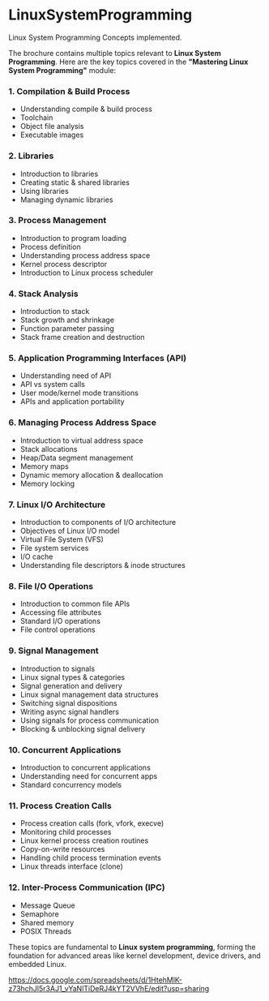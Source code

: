 # LinuxSystemProgramming
Linux System Programming Concepts implemented.

The brochure contains multiple topics relevant to **Linux System Programming**. Here are the key topics covered in the **"Mastering Linux System Programming"** module:

### **1. Compilation & Build Process**
   - Understanding compile & build process
   - Toolchain
   - Object file analysis
   - Executable images

### **2. Libraries**
   - Introduction to libraries
   - Creating static & shared libraries
   - Using libraries
   - Managing dynamic libraries

### **3. Process Management**
   - Introduction to program loading
   - Process definition
   - Understanding process address space
   - Kernel process descriptor
   - Introduction to Linux process scheduler

### **4. Stack Analysis**
   - Introduction to stack
   - Stack growth and shrinkage
   - Function parameter passing
   - Stack frame creation and destruction

### **5. Application Programming Interfaces (API)**
   - Understanding need of API
   - API vs system calls
   - User mode/kernel mode transitions
   - APIs and application portability

### **6. Managing Process Address Space**
   - Introduction to virtual address space
   - Stack allocations
   - Heap/Data segment management
   - Memory maps
   - Dynamic memory allocation & deallocation
   - Memory locking

### **7. Linux I/O Architecture**
   - Introduction to components of I/O architecture
   - Objectives of Linux I/O model
   - Virtual File System (VFS)
   - File system services
   - I/O cache
   - Understanding file descriptors & inode structures

### **8. File I/O Operations**
   - Introduction to common file APIs
   - Accessing file attributes
   - Standard I/O operations
   - File control operations

### **9. Signal Management**
   - Introduction to signals
   - Linux signal types & categories
   - Signal generation and delivery
   - Linux signal management data structures
   - Switching signal dispositions
   - Writing async signal handlers
   - Using signals for process communication
   - Blocking & unblocking signal delivery

### **10. Concurrent Applications**
   - Introduction to concurrent applications
   - Understanding need for concurrent apps
   - Standard concurrency models

### **11. Process Creation Calls**
   - Process creation calls (fork, vfork, execve)
   - Monitoring child processes
   - Linux kernel process creation routines
   - Copy-on-write resources
   - Handling child process termination events
   - Linux threads interface (clone)

### **12. Inter-Process Communication (IPC)**
   - Message Queue
   - Semaphore
   - Shared memory
   - POSIX Threads

These topics are fundamental to **Linux system programming**, forming the foundation for advanced areas like kernel development, device drivers, and embedded Linux.









https://docs.google.com/spreadsheets/d/1HtehMlK-z73hchJl5r3AJ1_vYaNlTiDeRJ4kYT2VVhE/edit?usp=sharing
